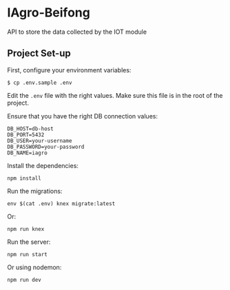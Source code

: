 # IAgro-Beifong
API to store the data collected by the IOT module


## Project Set-up

First, configure your environment variables:

```
$ cp .env.sample .env
```

Edit the `.env` file with the right values. Make sure this file is in the root of the project.


Ensure that you have the right DB connection values:

```
DB_HOST=db-host
DB_PORT=5432
DB_USER=your-username
DB_PASSWORD=your-password
DB_NAME=iagro
```

Install the dependencies:

```
npm install
```

Run the migrations:

```
env $(cat .env) knex migrate:latest
```

Or:

```
npm run knex
```

Run the server:

```
npm run start
```

Or using nodemon:

```
npm run dev
```
